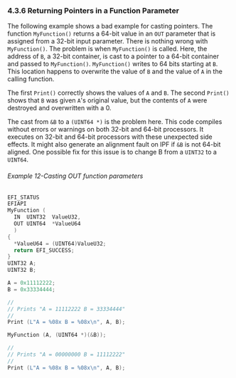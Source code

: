 <!--- @file
  4.3.6 Returning Pointers in a Function Parameter

  Copyright (c) 2012-2018, Intel Corporation. All rights reserved.<BR>

  Redistribution and use in source (original document form) and 'compiled'
  forms (converted to PDF, epub, HTML and other formats) with or without
  modification, are permitted provided that the following conditions are met:

  1) Redistributions of source code (original document form) must retain the
     above copyright notice, this list of conditions and the following
     disclaimer as the first lines of this file unmodified.

  2) Redistributions in compiled form (transformed to other DTDs, converted to
     PDF, epub, HTML and other formats) must reproduce the above copyright
     notice, this list of conditions and the following disclaimer in the
     documentation and/or other materials provided with the distribution.

  THIS DOCUMENTATION IS PROVIDED BY TIANOCORE PROJECT "AS IS" AND ANY EXPRESS OR
  IMPLIED WARRANTIES, INCLUDING, BUT NOT LIMITED TO, THE IMPLIED WARRANTIES OF
  MERCHANTABILITY AND FITNESS FOR A PARTICULAR PURPOSE ARE DISCLAIMED. IN NO
  EVENT SHALL TIANOCORE PROJECT  BE LIABLE FOR ANY DIRECT, INDIRECT, INCIDENTAL,
  SPECIAL, EXEMPLARY, OR CONSEQUENTIAL DAMAGES (INCLUDING, BUT NOT LIMITED TO,
  PROCUREMENT OF SUBSTITUTE GOODS OR SERVICES; LOSS OF USE, DATA, OR PROFITS;
  OR BUSINESS INTERRUPTION) HOWEVER CAUSED AND ON ANY THEORY OF LIABILITY,
  WHETHER IN CONTRACT, STRICT LIABILITY, OR TORT (INCLUDING NEGLIGENCE OR
  OTHERWISE) ARISING IN ANY WAY OUT OF THE USE OF THIS DOCUMENTATION, EVEN IF
  ADVISED OF THE POSSIBILITY OF SUCH DAMAGE.

-->

### 4.3.6 Returning Pointers in a Function Parameter

The following example shows a bad example for casting pointers. The function
`MyFunction()` returns a 64-bit value in an `OUT` parameter that is assigned
from a 32-bit input parameter. There is nothing wrong with `MyFunction()`. The
problem is when `MyFunction()` is called. Here, the address of `B`, a 32-bit
container, is cast to a pointer to a 64-bit container and passed to
`MyFunction()`. `MyFunction()` writes to 64 bits starting at `B`. This location
happens to overwrite the value of `B` and the value of `A` in the calling
function.

The first `Print()` correctly shows the values of `A` and `B`. The second
`Print()` shows that `B` was given `A`'s original value, but the contents of
`A` were destroyed and overwritten with a 0.

The cast from `&B` to a `(UINT64 *)` is the problem here. This code compiles
without errors or warnings on both 32-bit and 64-bit processors. It executes on
32-bit and 64-bit processors with these unexpected side effects. It might also
generate an alignment fault on IPF if `&B` is not 64-bit aligned. One possible
fix for this issue is to change B from a `UINT32` to a `UINT64`.

###### Example 12-Casting OUT function parameters

```c
EFI_STATUS 
EFIAPI
MyFunction (
  IN  UINT32  ValueU32,
  OUT UINT64  *ValueU64
  )
{
  *ValueU64 = (UINT64)ValueU32;
  return EFI_SUCCESS;
}
UINT32 A;
UINT32 B;

A = 0x11112222;
B = 0x33334444;

//
// Prints "A = 11112222 B = 33334444"
//
Print (L"A = %08x B = %08x\n", A, B);

MyFunction (A, (UINT64 *)(&B));

//
// Prints "A = 00000000 B = 11112222"
//
Print (L"A = %08x B = %08x\n", A, B);
```
